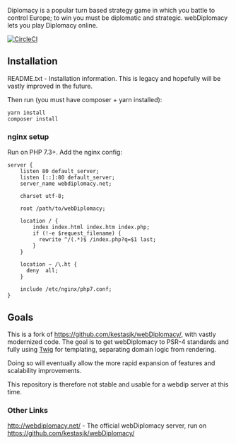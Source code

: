 Diplomacy is a popular turn based strategy game in which you battle to control Europe; to win you must be diplomatic 
and strategic. webDiplomacy lets you play Diplomacy online.

[![CircleCI](https://circleci.com/gh/splittingred/webDiplomacy/tree/production.svg?style=svg)](https://circleci.com/gh/splittingred/webDiplomacy/tree/production)


## Installation

README.txt - Installation information. This is legacy and hopefully will be vastly improved in the future.

Then run (you must have composer + yarn installed):

```
yarn install
composer install
```

### nginx setup

Run on PHP 7.3+. Add the nginx config:

```
server {
    listen 80 default_server;
    listen [::]:80 default_server;
    server_name webdiplomacy.net;

    charset utf-8;

    root /path/to/webDiplomacy;

    location / {
        index index.html index.htm index.php;
        if (!-e $request_filename) {
          rewrite ^/(.*)$ /index.php?q=$1 last;
        }
    }

    location ~ /\.ht {
      deny  all;
    }

    include /etc/nginx/php7.conf;
}
```

## Goals

This is a fork of https://github.com/kestasjk/webDiplomacy/, with vastly modernized code. The goal is to get
 webDiplomacy to PSR-4 standards and fully using [Twig](https://twig.symfony.com/) for templating, separating
 domain logic from rendering.
 
Doing so will eventually allow the more rapid expansion of features and scalability improvements.

This repository is therefore not stable and usable for a webdip server at this time.

### Other Links

http://webdiplomacy.net/ - The official webDiplomacy server, run on https://github.com/kestasjk/webDiplomacy/